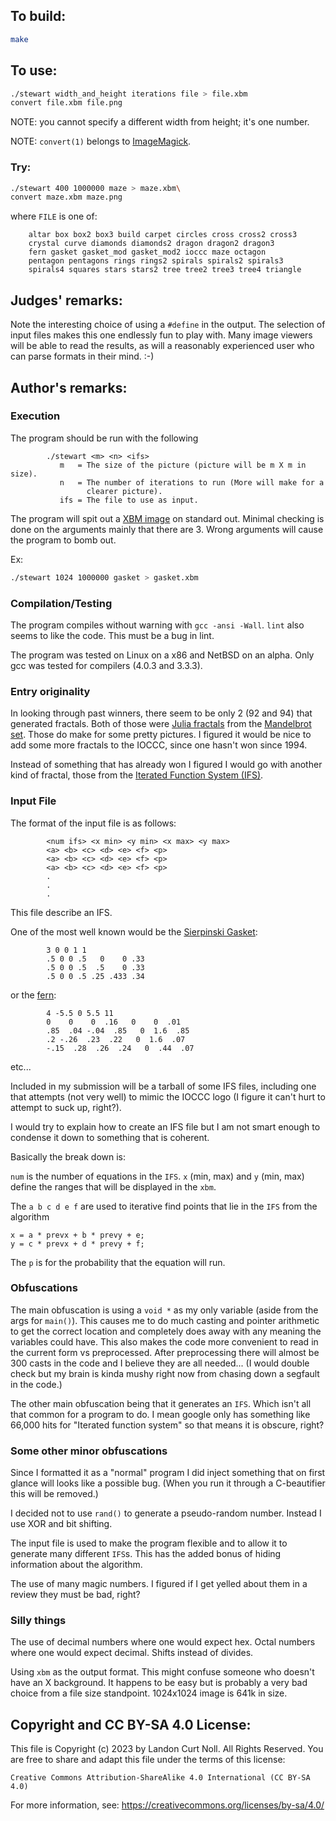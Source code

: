 ## To build:

```sh
make
```


## To use:

```sh
./stewart width_and_height iterations file > file.xbm
convert file.xbm file.png
```

NOTE: you cannot specify a different width from height; it's one number.

NOTE: `convert(1)` belongs to [ImageMagick](https://imagemagick.org/index.php).


### Try:

```sh
./stewart 400 1000000 maze > maze.xbm\
convert maze.xbm maze.png
```

where `FILE` is one of:

        altar box box2 box3 build carpet circles cross cross2 cross3
        crystal curve diamonds diamonds2 dragon dragon2 dragon3
        fern gasket gasket_mod gasket_mod2 ioccc maze octagon
        pentagon pentagons rings rings2 spirals spirals2 spirals3
        spirals4 squares stars stars2 tree tree2 tree3 tree4 triangle


## Judges' remarks:

Note the interesting choice of using a `#define` in the output.
The selection of input files makes this one endlessly fun to play
with.  Many image viewers will be able to read the results, as will
a reasonably experienced user who can parse formats in their mind.  :-)


## Author's remarks:

### Execution

The program should be run with the following

```
        ./stewart <m> <n> <ifs>
           m   = The size of the picture (picture will be m X m in size).
           n   = The number of iterations to run (More will make for a
                 clearer picture).
           ifs = The file to use as input.
```

The program will spit out a [XBM image](https://en.wikipedia.org/wiki/X_BitMap) on standard out.
Minimal checking is done on the arguments mainly that there are 3.
Wrong arguments will cause the program to bomb out.

Ex:

```sh
./stewart 1024 1000000 gasket > gasket.xbm
```

### Compilation/Testing

The program compiles without warning with `gcc -ansi -Wall`.
`lint` also seems to like the code.  This must be a bug in lint.

The program was tested on Linux on a x86 and NetBSD on an alpha.
Only gcc was tested for compilers (4.0.3 and 3.3.3).


### Entry originality

In looking through past winners, there seem to be only 2 (92 and 94) that
generated fractals.  Both of those were [Julia
fractals](https://en.wikipedia.org/wiki/Julia_set) from the [Mandelbrot
set](https://en.wikipedia.org/wiki/Mandelbrot_set). Those do make for some
pretty pictures.  I figured it would be nice to add some more fractals to the
IOCCC, since one hasn't won since 1994.

Instead of something that has already won I figured I would go with
another kind of fractal, those from the [Iterated Function System
(IFS)](https://en.wikipedia.org/wiki/Iterated_function_system).


### Input File

The format of the input file is as follows:

```
        <num ifs> <x min> <y min> <x max> <y max>
        <a> <b> <c> <d> <e> <f> <p>
        <a> <b> <c> <d> <e> <f> <p>
        <a> <b> <c> <d> <e> <f> <p>
        .
        .
        .
```

This file describe an IFS.

One of the most well known would be the [Sierpinski Gasket](gasket):

```
        3 0 0 1 1
        .5 0 0 .5   0    0 .33
        .5 0 0 .5  .5    0 .33
        .5 0 0 .5 .25 .433 .34
```

or the [fern](fern):

```
        4 -5.5 0 5.5 11
        0    0    0  .16   0    0  .01
        .85  .04 -.04  .85   0  1.6  .85
        .2 -.26  .23  .22   0  1.6  .07
        -.15  .28  .26  .24   0  .44  .07
```

etc...

Included in my submission will be a tarball of some IFS files,
including one that attempts (not very well) to mimic the IOCCC logo
(I figure it can't hurt to attempt to suck up, right?).

I would try to explain how to create an IFS file but I am not smart
enough to condense it down to something that is coherent.

Basically the break down is:

`num` is the number of equations in the `IFS`.
`x` (min, max) and `y` (min, max) define the ranges that will be displayed
in the `xbm`.

The `a b c d e f` are used to iterative find points that lie in the `IFS`
from the algorithm

```
x = a * prevx + b * prevy + e;
y = c * prevx + d * prevy + f;
```

The `p` is for the probability that the equation will run.


### Obfuscations

The main obfuscation is using a `void *` as my only variable (aside from
the args for `main()`).  This causes me to do much casting and pointer
arithmetic to get the correct location and completely does away with
any meaning the variables could have.  This also makes the code more
convenient to read in the current form vs preprocessed.  After
preprocessing there will almost be 300 casts in the code and I believe
they are all needed...  (I would double check but my brain is kinda
mushy right now from chasing down a segfault in the code.)

The other main obfuscation being that it generates an `IFS`.  Which isn't
all that common for a program to do.  I mean google only has something
like 66,000 hits for "Iterated function system" so that means it is
obscure, right?

### Some other minor obfuscations

Since I formatted it as a "normal" program I did inject something that
on first glance will looks like a possible bug.  (When you run it through
a C-beautifier this will be removed.)

I decided not to use `rand()` to generate a pseudo-random number.  Instead
I use XOR and bit shifting.

The input file is used to make the program flexible and to allow it to
generate many different `IFS`s.  This has the added bonus of hiding
information about the algorithm.

The use of many magic numbers.  I figured if I get yelled about them in
a review they must be bad, right?

### Silly things

The use of decimal numbers where one would expect hex.  Octal numbers
where one would expect decimal.  Shifts instead of divides.

Using `xbm` as the output format.  This might confuse someone who doesn't
have an X background.  It happens to be easy but is probably a very bad
choice from a file size standpoint.  1024x1024 image is 641k in size.


## Copyright and CC BY-SA 4.0 License:

This file is Copyright (c) 2023 by Landon Curt Noll.  All Rights Reserved.
You are free to share and adapt this file under the terms of this license:

    Creative Commons Attribution-ShareAlike 4.0 International (CC BY-SA 4.0)

For more information, see: https://creativecommons.org/licenses/by-sa/4.0/
